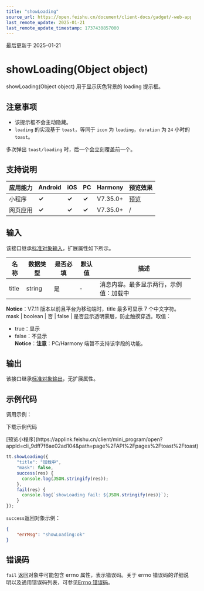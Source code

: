 ```yaml
---
title: "showLoading"
source_url: https://open.feishu.cn/document/client-docs/gadget/-web-app-api/interface/interaction-feedback/showloading
last_remote_update: 2025-01-21
last_remote_update_timestamp: 1737430857000
---
```

最后更新于 2025-01-21

# showLoading(Object object)

showLoading(Object object) 用于显示灰色背景的 loading 提示框。

## 注意事项

- 该提示框不会主动隐藏。
- `loading` 的实现基于 `toast`，等同于 `icon` 为 `loading`，`duration` 为 `24` 小时的 `toast`。

多次弹出 `toast/loading` 时，后一个会立刻覆盖前一个。

## 支持说明

应用能力 | Android | iOS | PC | Harmony | 预览效果
--- | --- | --- | --- | --- | ---
小程序 | **✓** | **✓** | **✓** | V7.35.0+ | [预览](https://applink.feishu.cn/client/mini_program/open?appId=cli_9dff7f6ae02ad104&path=page%2FAPI%2Fpages%2Ftoast%2Ftoast)
网页应用 | **✓** | **✓** | **✓** | V7.35.0+ | /

## 输入

该接口继承[标准对象输入](https://open.feishu.cn/document/uYjL24iN/ukzNy4SO3IjL5cjM)，扩展属性如下所示。

名称 | 数据类型 | 是否必填 | 默认值 | 描述
--- | --- | --- | --- | ---
title | string | 是 | \- | 消息内容。最多显示两行，示例值：加载中  
**Notice**：V7.11 版本以前且平台为移动端时，title 最多可显示 7 个中文字符。
mask | boolean | 否 | false | 是否显示透明蒙层，防止触摸穿透。取值：  
- true：显示  
- false：不显示  
**Notice**：**注意**：PC/Harmony 端暂不支持该字段的功能。

## 输出

该接口继承[标准对象输出](https://open.feishu.cn/document/uYjL24iN/ukzNy4SO3IjL5cjM#8c92acb8)，无扩展属性。

## 示例代码

调用示例：

<md-download-code href="https://open.feishu.cn/document/uYjL24iN/uYDM04iNwQjL2ADN" mobileDisplay="none">下载示例代码</md-download-code>

<div style="display: flex">
          [预览小程序](https://applink.feishu.cn/client/mini_program/open?appId=cli_9dff7f6ae02ad104&path=page%2FAPI%2Fpages%2Ftoast%2Ftoast)

</div> 

```js
tt.showLoading({
    "title": "加载中",
    "mask": false,
    success(res) {
      console.log(JSON.stringify(res));
    },
    fail(res) {
      console.log(`showLoading fail: ${JSON.stringify(res)}`);
    }
});
```

`success`返回对象示例：

```json
{
    "errMsg": "showLoading:ok"
}
``` 

## 错误码

`fail` 返回对象中可能包含 errno 属性，表示错误码。关于 errno 错误码的详细说明以及通用错误码列表，可参见[Errno 错误码](https://open.feishu.cn/document/uYjL24iN/uAjMuAjMuAjM/errno)。
